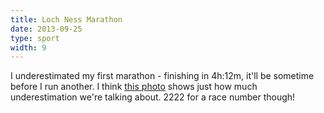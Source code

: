 ```yaml
---
title: Loch Ness Marathon
date: 2013-09-25
type: sport
width: 9
---
```

I underestimated my first marathon - finishing in 4h:12m, it'll be sometime before I run another. I think [this photo](/images/marathon.jpg) shows just how much underestimation we're talking about. 2222 for a race number though!
